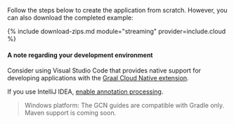 Follow the steps below to create the application from scratch. However, you can also download the completed example:

{% include download-zips.md module="streaming" provider=include.cloud %}

#### A note regarding your development environment

Consider using Visual Studio Code that provides native support for developing applications with the [Graal Cloud Native extension](/gcn/vscode-tools/using-gcn-vscode-tools/).

If you use IntelliJ IDEA, [enable annotation processing](/gcn/resources/img/annotationprocessorsintellij.png).

<blockquote>
  <p>Windows platform: The GCN guides are compatible with Gradle only. Maven support is coming soon.</p>
</blockquote>